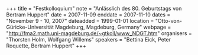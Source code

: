 +++
title = "Festkolloquium"
note = "Anlässlich des 80. Geburtstags von Bertram Huppert"
date = 2007-11-09
enddate = 2007-11-10
dates = "November 9 - 10, 2007"
dateadded = 1999-01-01
location = "Otto-von-Güricke-Universität Magdeburg, Magdeburg, Germany"
webpage = "http://fma2.math.uni-magdeburg.de/~gtkoll/www_NDGT.htm"
organisers = "Thorsten Holm, Wolfgang Willems"
speakers = "Bettina Eick, Peter Roquette, Bertram Huppert"
+++
